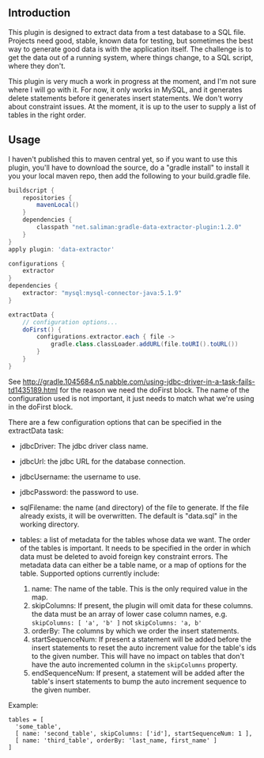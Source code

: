 Introduction
------------

This plugin is designed to extract data from a test database to a SQL file.
Projects need good, stable, known data for testing, but sometimes the best way
to generate good data is with the application itself.  The challenge is to get
the data out of a running system, where things change, to a SQL script, where
they don't.

This plugin is very much a work in progress at the moment, and I'm not sure
where I will go with it.  For now, it only works in MySQL, and it generates
delete statements before it generates insert statements.  We don't worry about
constraint issues.  At the moment, it is up to the user to supply a list of
tables in the right order.

Usage
-----

I haven't published this to maven central yet, so if you want to use this
plugin, you'll have to download the source, do a "gradle install" to install
it you your local maven repo, then add the following to your build.gradle file.

```groovy
buildscript {
	repositories {
		mavenLocal()
	}
	dependencies {
		classpath "net.saliman:gradle-data-extractor-plugin:1.2.0"
	}
}
apply plugin: 'data-extractor'

configurations {
	extractor
}
dependencies {
	extractor: "mysql:mysql-connector-java:5.1.9"
}

extractData {
	// configuration options...
	doFirst() {
		configurations.extractor.each { file ->
			gradle.class.classLoader.addURL(file.toURI().toURL())
		}
	}
}
```

See http://gradle.1045684.n5.nabble.com/using-jdbc-driver-in-a-task-fails-td1435189.html
for the reason we need the doFirst block.  The name of the configuration used is
not important, it just needs to match what we're using in the doFirst block.

There are a few configuration options that can be specified in the extractData
task:

- jdbcDriver: The jdbc driver class name.

- jdbcUrl: the jdbc URL for the database connection.

- jdbcUsername: the username to use.

- jdbcPassword: the password to use.

- sqlFilename: the name (and directory) of the file to generate.  If the file
already exists, it will be overwritten.  The default is "data.sql" in the 
working directory.

- tables: a list of metadata for the tables whose data we want.  The order of
the tables is important.  It needs to be specified in the order in which data
must be deleted to avoid foreign key constraint errors.  The metadata data can
either be a table name, or a map of options for the table.  Supported options
currently include:
	1. name: The name of the table. This is the only required value in the map.
	2. skipColumns: If present, the plugin will omit data for these columns.
	   the data must be an array of lower case column names, e.g.
	   ```skipColumns: [ 'a', 'b' ]``` not ```skipColumns: 'a, b'```
	3. orderBy: The columns by which we order the insert statements.
	4. startSequenceNum: If present a statement will be added before the insert
	   statements to reset the auto increment value for the table's ids to the
	   given number. This will have no impact on tables that don't have the auto
	   incremented column in the ```skipColumns``` property.
	5. endSequenceNum: If present, a statement will be added after the table's
	   insert statements to bump the auto increment sequence to the given
	   number.

Example:
```
tables = [
  'some_table',
  [ name: 'second_table', skipColumns: ['id'], startSequenceNum: 1 ],
  [ name: 'third_table', orderBy: 'last_name, first_name' ]
]
```
